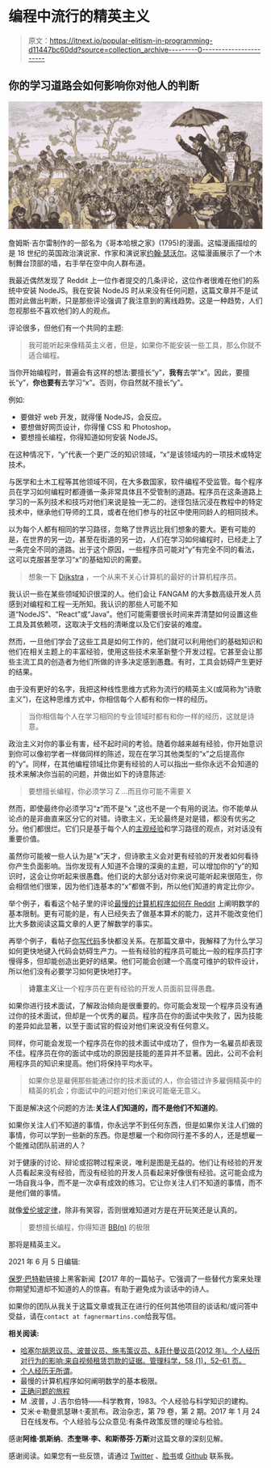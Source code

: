 # 编程中流行的精英主义

> 原文：<https://itnext.io/popular-elitism-in-programming-d11447bc60dd?source=collection_archive---------0----------------------->

## 你的学习道路会如何影响你对他人的判断

![](img/9e2ba7506ff829dfcbcf1d341b49b558.png)

詹姆斯·吉尔雷制作的一部名为《哥本哈根之家》(1795)的漫画。这幅漫画描绘的是 18 世纪的英国政治演说家、作家和演说家[约翰·瑟沃尔](https://en.wikipedia.org/wiki/John_Thelwall)。这幅漫画展示了一个木制舞台顶部的墙，右手举在空中向人群布道。

我最近偶然发现了 Reddit 上一位作者提交的几条评论，这位作者很难在他们的系统中安装 NodeJS。我在安装 NodeJS 时从来没有任何问题，这篇文章并不是试图对此做出判断，只是那些评论强调了我注意到的离线趋势。这是一种趋势，人们忽视那些不喜欢他们的人的观点。

评论很多，但他们有一个共同的主题:

> 我可能听起来像精英主义者，但是，如果你不能安装一些工具，那么你就不适合编程。

当你开始编程时，普遍会有这样的想法:要擅长“y”，**我有**去学“x”。因此，要擅长“y”，**你也要有**去学习“x”。否则，你自然就不擅长“y”。

例如:

*   要做好 web 开发，就得懂 NodeJS，会反应。
*   要想做好网页设计，你得懂 CSS 和 Photoshop。
*   要想擅长编程，你得知道如何安装 NodeJS。

在这种情况下，“y”代表一个更广泛的知识领域，“x”是该领域内的一项技术或特定技术。

与医学和土木工程等其他领域不同，在大多数国家，软件编程不受监管。每个程序员在学习如何编程时都遵循一条非常具体且不受管制的道路。程序员在这条道路上学习的一系列技术和技巧对他们来说是独一无二的。途径包括沉浸在教程中的特定技术中，继承他们导师的工具，或者在他们参与的社区中使用同龄人的相同技术。

以为每个人都有相同的学习路径，忽略了世界远比我们想象的要大。更有可能的是，在世界的另一边，甚至在街道的另一边，人们在学习如何编程时，已经走上了一条完全不同的道路。出于这个原因，一些程序员可能对“y”有完全不同的看法，这可以克服甚至学习“x”的基础知识的需要。

> 想象一下 [Dijkstra](https://pt.wikipedia.org/wiki/Edsger_Dijkstra) ，一个从来不关心计算机的最好的计算机程序员。

我认识一些在某些领域知识很深的人。他们会让 FANGAM 的大多数高级开发人员感到对编程和工程一无所知。我认识的那些人可能不知道“NodeJS”、“React”或“Java”。他们可能需要很长时间来弄清楚如何设置这些工具及其依赖项，这取决于文档的清晰度以及它们安装的难度。

然而，一旦他们学会了这些工具是如何工作的，他们就可以利用他们的基础知识和他们在相关主题上的丰富经验，使用这些技术来革新整个开发过程。它甚至会让那些主流工具的创造者为他们所做的许多决定感到愚蠢。有时，工具会妨碍产生更好的结果。

由于没有更好的名字，我把这种线性思维方式称为流行的精英主义(或简称为“诗歌主义”)，在这种思维方式中，你相信每个人都有和你一样的经历。

> 当你相信每个人在学习相同的专业领域时都有和你一样的经历，这就是诗意。

政治主义对你的事业有害，经不起时间的考验。随着你越来越有经验，你开始意识到你可以像初学者一样做同样的陈述，现在在学习其他类型的“x”之后提高你的“y”。同样，在其他编程领域比你更有经验的人可以指出一些你永远不会知道的技术来解决你当前的问题，并做出如下的诗意陈述:

> 要想擅长编程，你必须学习 Z …而且你可能不需要 X

然而，即使最终你必须学习“z”而不是“x ”,这也不是一个有用的说法。你不能单从论点的是非曲直来区分它的对错。诗歌主义，无论最终是对是错，都没有优劣之分。他们都很烂。它们只是基于每个人的[主观经验](https://fagnerbrack.com/personal-experience-doesnt-matter-cb060b42f99a)和学习路径的观点，对对话没有重要价值。

虽然你可能被一些人认为是“x”天才，但诗歌主义会对更有经验的开发者如何看待你产生负面影响。当你发现有人知道不合理的深奥的主题，可以增加你的“y”的知识时，这会让你听起来很愚蠢。他们说的大部分话对你来说可能听起来很陌生，你会相信他们很笨，因为他们连基本的“x”都做不到，所以他们知道的肯定比你少。

举个例子，看看这个帖子里的评论[最慢的计算机程序如何在 Reddit](https://www.reddit.com/r/programming/comments/mmbz2x/how_the_slowest_computer_programs_illuminate/gtsipg3/?utm_source=share&utm_medium=web2x&context=3) 上阐明数学的基本限制。更有可能的是，有人已经失去了做基本算术的能力，这并不能改变他们比大多数阅读这篇文章的人更了解数学的事实。

再举个例子，看帖子[你写代码](https://fagnerbrack.com/it-doesnt-matter-how-fast-you-write-code-2e09b42bfff0)多快都没关系。在那篇文章中，我解释了为什么学习如何更快地键入代码会妨碍生产力。一些有经验的程序员可能比一般的程序员打字慢得多，但却能创造出更好的结果。他们可能会创建一个高度可维护的软件设计，所以他们没有必要学习如何更快地打字。

> **诗意主义**让一个程序员在更有经验的开发人员面前显得愚蠢。

如果你进行技术面试，了解政治倾向是很重要的。你可能会发现一个程序员没有通过你的技术面试，但却是一个优秀的雇员。程序员在你的面试中失败了，因为技能的差异如此显著，以至于面试官的假设对他们来说没有任何意义。

同样，你可能会发现一个程序员在你的技术面试中成功了，但作为一名雇员却表现不佳。程序员在你的面试中成功的原因是技能的差异并不显著。因此，公司不会利用程序员的知识来提高。他们将保持平均水平。

> 如果你总是雇佣那些能通过你的技术面试的人，你会错过许多雇佣精英中的精英的机会；你面试中的问题对他们来说可能毫无意义。

下面是解决这个问题的方法:**关注人们知道的，而不是他们不知道的**。

如果你关注人们不知道的事情，你永远学不到任何东西，但是如果你关注人们做的事情，你可以学到一些新的东西。你是想雇一个和你同行差不多的人，还是想雇一个能推动团队前进的人？

对于健康的讨论、辩论或招聘过程来说，唯利是图是无益的。他们让有经验的开发人员看起来没有经验，而没有经验的开发人员看起来好像很有经验。这可能会成为一场自我斗争，而不是一次卓有成效的练习。它让你关注人们不知道的事情，而不是他们做的事情。

就像[爱伦坡定律](https://en.wikipedia.org/wiki/Poe%27s_law)，除非有笑容，否则很难知道对方是在开玩笑还是认真的。

> 要想擅长编程，你得知道 [BB(n)](https://www.quantamagazine.org/the-busy-beaver-game-illuminates-the-fundamental-limits-of-math-20201210) 的极限

那将是精英主义。

2021 年 6 月 5 日编辑:

[保罗·巴特勒](https://paulbutler.org/)链接上黑客新闻【2017 年的一篇帖子。它强调了一些替代方案来处理你期望知道却不知道的人的惊喜。有助于避免成为谈话中的诗人。

如果你的团队从我关于这篇文章或我正在进行的任何其他项目的谈话和/或问答中受益，请在`contact at fagnermartins.com`给我写信。

**相关阅读:**

*   [哈塞尔胡恩议员、波普议员、施韦策议员、&菲什曼议员(2012 年)。个人经历对行为的影响:来自视频租赁罚款的证据。管理科学，58 (1)，52–61 页。](https://repository.upenn.edu/cgi/viewcontent.cgi?article=1145&context=oid_papers)
*   [个人经历无所谓](https://fagnerbrack.com/personal-experience-doesnt-matter-cb060b42f99a)。
*   最慢的计算机程序如何阐明数学的基本极限。
*   [正确问题的旅程](https://fagnerbrack.com/the-journey-for-the-right-question-c3f5b9e90035)
*   M .波普，J .吉尔伯特——科学教育，1983。个人经验与科学知识的建构。
*   艾米·e·勒曼凯瑟琳·t·麦凯布。政治杂志，第 79 卷，第 2 期。2017 年 1 月 24 日在线发布。个人经验与公众意见:有条件政策反馈的理论与检验。

感谢**阿维·凯斯纳**、**杰奎琳·李、**和**斯蒂芬·万斯**对这篇文章的深刻见解。

感谢阅读。如果您有一些反馈，请通过 [Twitter](https://twitter.com/FagnerBrack) 、[脸书](https://www.facebook.com/fagner.brack)或 [Github](http://github.com/FagnerMartinsBrack) 联系我。